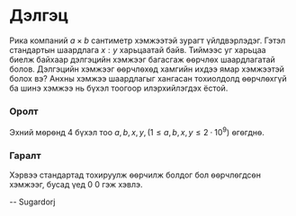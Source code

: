 
# Дэлгэц
Рика компаний $a \times b$ сантиметр хэмжээтэй зурагт үйлдвэрлэдэг. Гэтэл стандартын шаардлага $x:y$ харьцаатай байв. Тиймээс уг харьцаа биелж байхаар дэлгэцийн хэмжээг багасгаж ѳѳрчлѳх шаардлагатай болов. Дэлгэцийн хэмжээг ѳѳрчлѳхѳд хамгийн ихдээ ямар хэмжээтэй болох вэ? Анхны хэмжээ шаардлагыг хангасан тохиолдолд ѳѳрчлѳхгүй ба шинэ хэмжээ нь бүхэл тоогоор илэрхийлэгдэх ёстой. 
### Оролт
Эхний мѳрѳнд 4 бүхэл тоо $a, b, x, y, (1 ≤ a, b, x, y ≤ 2·10^9)$ ѳгѳгднѳ.

### Гаралт
Хэрвээ стандартад тохируулж ѳѳрчилж болдог бол ѳѳрчлѳгдсѳн хэмжээг, бусад үед 0 0 гэж хэвлэ.

-- Sugardorj